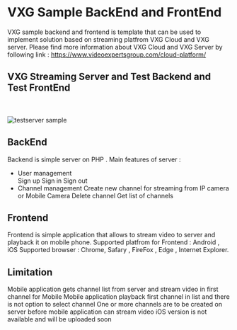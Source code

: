 # VXG Sample BackEnd and FrontEnd

VXG sample backend and frontend is template that can be used to implement solution based on streaming platfrom VXG Cloud and VXG server.
Please find more information about VXG Cloud and VXG Server by following link : 
https://www.videoexpertsgroup.com/cloud-platform/

## VXG Streaming Server and Test Backend and Test FrontEnd

<br>
<br>
<img src="http://www.videoexpertsgroup.com/git/testserver1.png" alt="testserver sample" >
<br>

## BackEnd 

  Backend is simple server on PHP . 
  Main features of server :
   - User management  
      Sign up
      Sign in 
      Sign out
   - Channel management 
      Create new channel for streaming from IP camera or Mobile Camera
      Delete channel
      Get list of channels  

## Frontend 

  Frontend is simple application that allows to stream video to server and playback it on mobile phone.
  Supported platfrom for Frontend : Android , iOS
  Supported browser : Chrome, Safary , FireFox , Edge , Internet Explorer. 
    
## Limitation
    
   Mobile application gets channel list from server and stream video in first channel for Mobile
   Mobile application playback first channel in list and there is not option to select channel 
   One or more channels are to be created on server before mobile application can stream video
   iOS version is not available and will be uploaded soon
   
  
